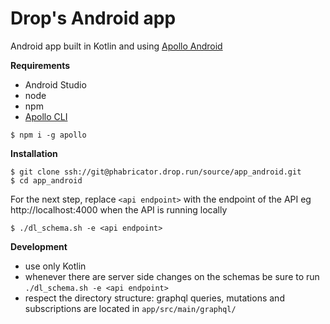 # Drop's Android app
Android app built in Kotlin and using [Apollo Android](https://www.apollographql.com/docs/android/)

**Requirements**
- Android Studio
- node
- npm
- [Apollo CLI](https://github.com/apollographql/apollo-cli)
```
$ npm i -g apollo
```

**Installation**
```
$ git clone ssh://git@phabricator.drop.run/source/app_android.git
$ cd app_android
```
For the next step, replace `<api endpoint>` with the endpoint of the API eg http://localhost:4000 when the API is running locally
```
$ ./dl_schema.sh -e <api endpoint>
```

**Development**
- use only Kotlin
- whenever there are server side changes on the schemas be sure to run `./dl_schema.sh -e <api endpoint>`
- respect the directory structure: graphql queries, mutations and subscriptions are located in `app/src/main/graphql/`